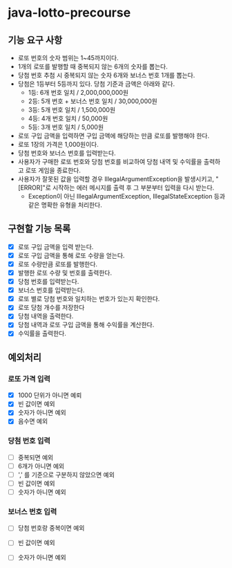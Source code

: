 # java-lotto-precourse
## 기능 요구 사항
- 로또 번호의 숫자 범위는 1~45까지이다.
- 1개의 로또를 발행할 때 중복되지 않는 6개의 숫자를 뽑는다.
- 당첨 번호 추첨 시 중복되지 않는 숫자 6개와 보너스 번호 1개를 뽑는다.
- 당첨은 1등부터 5등까지 있다. 당첨 기준과 금액은 아래와 같다.
  - 1등: 6개 번호 일치 / 2,000,000,000원
  - 2등: 5개 번호 + 보너스 번호 일치 / 30,000,000원
  - 3등: 5개 번호 일치 / 1,500,000원
  - 4등: 4개 번호 일치 / 50,000원
  - 5등: 3개 번호 일치 / 5,000원 
- 로또 구입 금액을 입력하면 구입 금액에 해당하는 만큼 로또를 발행해야 한다. 
- 로또 1장의 가격은 1,000원이다. 
- 당첨 번호와 보너스 번호를 입력받는다. 
- 사용자가 구매한 로또 번호와 당첨 번호를 비교하여 당첨 내역 및 수익률을 출력하고 로또 게임을 종료한다. 
- 사용자가 잘못된 값을 입력할 경우 IllegalArgumentException을 발생시키고, "[ERROR]"로 시작하는 에러 메시지를 출력 후 그 부분부터 입력을 다시 받는다. 
  - Exception이 아닌 IllegalArgumentException, IllegalStateException 등과 같은 명확한 유형을 처리한다.

## 구현할 기능 목록
- [x] 로또 구입 금액을 입력 받는다.
- [x] 로또 구입 금액을 통해 로또 수량을 얻는다.
- [x] 로또 수량만큼 로또를 발행한다.
- [x] 발행한 로또 수량 및 번호를 출력한다. 
- [x] 당첨 번호를 입력받는다.
- [x] 보너스 번호를 입력받는다.
- [x] 로또 별로 당첨 번호와 일치하는 번호가 있는지 확인한다.
- [x] 로또 당첨 개수를 저장한다
- [x] 당첨 내역을 출력한다.
- [x] 당첨 내역과 로또 구입 금액을 통해 수익률을 계산한다.
- [x] 수익률을 출력한다.

## 예외처리
### 로또 가격 입력
- [x] 1000 단위가 아니면 예뢰
- [x] 빈 값이면 예외
- [x] 숫자가 아니면 예외
- [x] 음수면 예외

### 당첨 번호 입력
- [ ] 중복되면 예외
- [ ] 6개가 아니면 예외
- [ ] ',' 를 기준으로 구분하지 않았으면 예외
- [ ] 빈 값이면 예외
- [ ] 숫자가 아니면 예외

### 보너스 번호 입력
- [ ] 당첨 번호랑 중복이면 예외
- [ ] 빈 값이면 예외
- [ ] 숫자가 아니면 예외


